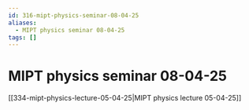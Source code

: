 ```yaml
---
id: 316-mipt-physics-seminar-08-04-25
aliases:
  - MIPT physics seminar 08-04-25
tags: []
---
```


# MIPT physics seminar 08-04-25

[[334-mipt-physics-lecture-05-04-25|MIPT physics lecture 05-04-25]]
